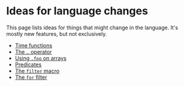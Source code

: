 
# Ideas for language changes

This page lists ideas for things that might change in the language.
It's mostly new features, but not exclusively.

* [Time functions](time.md)
* [The .. operator](dotdot.md)
* [Using `.foo` on arrays](dot-on-array.md)
* [Predicates](predicates.md)
* [The `filter` macro](filter.md)
* [The `for` filter](for-filter.md)